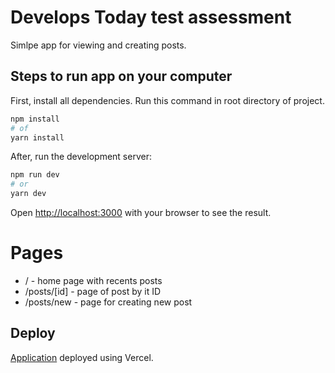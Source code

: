 # Develops Today test assessment

Simlpe app for viewing and creating posts.


## Steps to run app on your computer

First, install all dependencies.
Run this command in root directory of project.

```bash
npm install
# of
yarn install
```

After, run the development server:
```bash
npm run dev
# or
yarn dev
```

Open [http://localhost:3000](http://localhost:3000) with your browser to see the result.

# Pages

* / - home page with recents posts
* /posts/[id] - page of post by it ID
* /posts/new - page for creating new post

## Deploy

[Application](https://develops-today-test-task-hqhghw49u-fury26.vercel.app/) deployed using Vercel.



